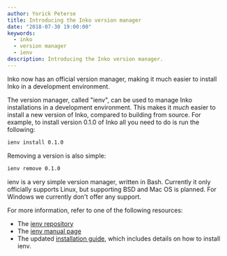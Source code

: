 ```yaml
---
author: Yorick Peterse
title: Introducing the Inko version manager
date: "2018-07-30 19:00:00"
keywords:
  - inko
  - version manager
  - ienv
description: Introducing the Inko version manager.
---
```

<!-- vale off -->

Inko now has an official version manager, making it much easier to install Inko
in a development environment.

<!-- READ MORE -->

The version manager, called "ienv", can be used to manage Inko installations in
a development environment. This makes it _much_ easier to install a new version
of Inko, compared to building from source. For example, to install version 0.1.0
of Inko all you need to do is run the following:

```bash
ienv install 0.1.0
```

Removing a version is also simple:

```bash
ienv remove 0.1.0
```

ienv is a very simple version manager, written in Bash. Currently it only
officially supports Linux, but supporting BSD and Mac OS is planned. For Windows
we currently don't offer any support.

For more information, refer to one of the following resources:

* The [ienv repository](https://gitlab.com/inko-lang/ienv)
* The [ienv manual page](/manual/ienv/)
* The updated [installation guide](/manual/install), which includes details on
  how to install ienv.
